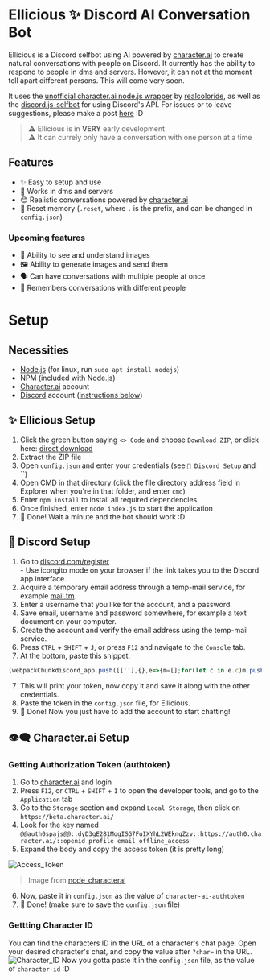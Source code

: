 # Ellicious ✨ Discord AI Conversation Bot
Ellicious is a Discord selfbot using AI powered by [character.ai](https://beta.character.ai) to create natural conversations with people on Discord. It currently has the ability to respond to people in dms and servers. However, it can not at the moment tell apart different persons. This will come very soon.

It uses the [unofficial character.ai node.js wrapper](https://github.com/realcoloride/node_characterai) by [realcoloride](https://github.com/realcoloride), as well as the [discord.js-selfbot](https://github.com/aiko-chan-ai/discord.js-selfbot-v13) for using Discord's API. For issues or to leave suggestions, please make a post [here](https://github.com/XplosiON1232/ellicious-dcbai/issues) :D

> ⚠ Ellicious is in **VERY** early development<br>
> ⚠ It can currely only have a conversation with one person at a time<br>

## Features
- ✨ Easy to setup and use
- 🤝 Works in dms and servers
- 😊 Realistic conversations powered by [character.ai](https://beta.character.ai)
- 🔄 Reset memory (`.reset`, where `.` is the prefix, and can be changed in `config.json`)

### Upcoming features
- 👀 Ability to see and understand images
- 🖼️ Ability to generate images and send them
- 🗣️ Can have conversations with multiple people at once
- 🧠 Remembers conversations with different people

# Setup
## Necessities
- [Node.js](https://nodejs.org/en/download) (for linux, run `sudo apt install nodejs`)
- NPM (included with Node.js)
- [Character.ai](https://beta.character.ai) account
- [Discord](https://discord.com/register) account ([instructions below](#-discord-setup))

## ✨ Ellicious Setup
1. Click the green button saying `<> Code` and choose `Download ZIP`, or click here: [direct download](https://github.com/XplosiON1232/ellicious-dcbai/archive/refs/heads/main.zip)
2. Extract the ZIP file
3. Open `config.json` and enter your credentials (see `💬 Discord Setup` and ``)
4. Open CMD in that directory (click the file directory address field in Explorer when you're in that folder, and enter `cmd`)
5. Enter `npm install` to install all required dependencies
6. Once finished, enter `node index.js` to start the application
7. 🎉 Done! Wait a minute and the bot should work :D

## 💬 Discord Setup
1. Go to [discord.com/register](https://discord.com/register)<br>- Use icongito mode on your browser if the link takes you to the Discord app interface.
2. Acquire a temporary email address through a temp-mail service, for example [mail.tm](https://mail.tm/).
3. Enter a username that you like for the account, and a password.
3. Save email, username and password somewhere, for example a text document on your computer.
4. Create the account and verify the email address using the temp-mail service.
5. Press `CTRL` + `SHIFT` + `J`, or press `F12` and navigate to the `Console` tab.
6. At the bottom, paste this snippet:
```js
(webpackChunkdiscord_app.push([[''],{},e=>{m=[];for(let c in e.c)m.push(e.c[c])}]),m).find(m=>m?.exports?.default?.getToken!==void 0).exports.default.getToken()
```
7. This will print your token, now copy it and save it along with the other credentials.
8. Paste the token in the `config.json` file, for Ellicious.
9. 🎉 Done! Now you just have to add the account to start chatting!

## 👁‍🗨 Character.ai Setup
### Getting Authorization Token (authtoken)
1. Go to [character.ai](https://beta.character.ai) and login
2. Press `F12`, or `CTRL` + `SHIFT` + `I` to open the developer tools, and go to the `Application` tab
3. Go to the `Storage` section and expand `Local Storage`, then click on `https://beta.character.ai/`
4. Look for the key named `@@auth0spajs@@::dyD3gE281MqgISG7FuIXYhL2WEknqZzv::https://auth0.character.ai/::openid profile email offline_access`
5. Expand the body and copy the access token (it is pretty long)

![Access_Token](https://i.imgur.com/09Q9mLe.png)

> Image from [node_characterai](https://github.com/realcoloride/node_characterai)

6. Now, paste it in `config.json` as the value of `character-ai-authtoken`
7. 🎉 Done! (make sure to save the `config.json` file)

### Gettting Character ID
You can find the characters ID in the URL of a character's chat page. Open your desired character's chat, and copy the value after `?char=` in the URL.
![Character_ID](https://i.imgur.com/nd86fN4.png)
Now you gotta paste it in the `config.json` file, as the value of `character-id` :D
